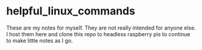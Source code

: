 # helpful_linux_commands

These are my notes for myself. 
They are not really intended for anyone else.
I host them here and clone this repo to headless raspberry pis to continue to make little notes as I go.
